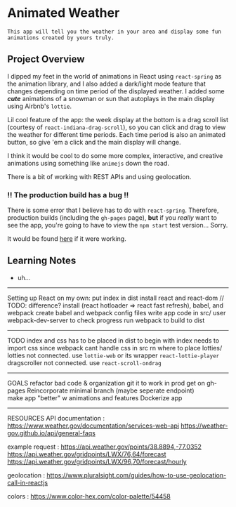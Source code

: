 # Animated Weather

```Sales Pitch
This app will tell you the weather in your area and display some fun animations created by yours truly.
```

 <!-- [See the working app!](https://kyungjinjpark.github.io/animated-weather/) -->

## Project Overview

I dipped my feet in the world of animations in React using `react-spring` as the animation library, and I also added a dark/light mode feature that changes depending on time period of the displayed weather. I added some ***cute*** animations of a snowman or sun that autoplays in the main display using Airbnb's `lottie`.

Lil cool feature of the app: the week display at the bottom is a drag scroll list (courtesy of `react-indiana-drag-scroll`), so you can click and drag to view the weather for different time periods. Each time period is also an animated button, so give 'em a click and the main display will change.

I think it would be cool to do some more complex, interactive, and creative animations using something like `animejs` down the road.

There is a bit of working with REST APIs and using geolocation.

### !! The production build has a bug !!

There is some error that I believe has to do with `react-spring`. Therefore, production builds (including the `gh-pages` page), **but** if you *really* want to see the app, you're going to have to view the `npm start` test version... Sorry.

It would be found [here](https://kyungjinjpark.github.io/animated-weather/) if it were working.


## Learning Notes

- uh...

---

Setting up React on my own:
put index in dist
install react and react-dom // TODO: difference?
install (react hotloader => react fast refresh), babel, and webpack
create babel and webpack config files
write app code in src/
user webpack-dev-server to check progress
run webpack to build to dist

---

TODO
index and css has to be placed in dist to begin with
index needs to import css since webpack cant handle css in src rn
where to place lotties/
lotties not connected. use `lottie-web` or its wrapper `react-lottie-player`
dragscroller not connected. use `react-scroll-ondrag`

---

GOALS
refactor bad code & organization
git it to work in prod
get on gh-pages
Reincorporate minimal branch (maybe seperate endpoint)  
make app "better" w animations and features
Dockerize app

---

RESOURCES
API documentation :
https://www.weather.gov/documentation/services-web-api
https://weather-gov.github.io/api/general-faqs

example request : 
https://api.weather.gov/points/38.8894,-77.0352
https://api.weather.gov/gridpoints/LWX/76,64/forecast
https://api.weather.gov/gridpoints/LWX/96,70/forecast/hourly

geolocation : https://www.pluralsight.com/guides/how-to-use-geolocation-call-in-reactjs

colors : https://www.color-hex.com/color-palette/54458
